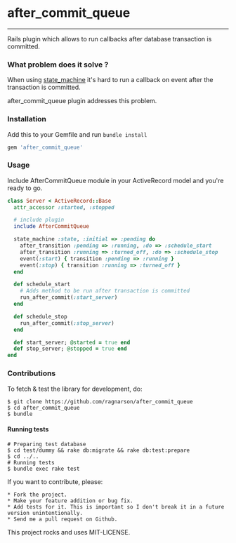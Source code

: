 # after_commit_queue
---

Rails plugin which allows to run callbacks after database transaction is committed.

### What problem does it solve ?

When using [state_machine](https://github.com/pluginaweek/state_machine) it's hard to run a callback on event after the transaction is committed.

after_commit_queue plugin addresses this problem.

### Installation

Add this to your Gemfile and run ```bundle install```

```ruby
gem 'after_commit_queue'
```

### Usage

Include AfterCommitQueue module in your ActiveRecord model and you're ready to go.

```ruby
class Server < ActiveRecord::Base
  attr_accessor :started, :stopped

  # include plugin
  include AfterCommitQueue

  state_machine :state, :initial => :pending do
    after_transition :pending => :running, :do => :schedule_start
    after_transition :running => :turned_off, :do => :schedule_stop
    event(:start) { transition :pending => :running }
    event(:stop) { transition :running => :turned_off }
  end

  def schedule_start
    # Adds method to be run after transaction is committed
    run_after_commit(:start_server)
  end

  def schedule_stop
    run_after_commit(:stop_server)
  end

  def start_server; @started = true end
  def stop_server; @stopped = true end
end
```

### Contributions

To fetch & test the library for development, do:

    $ git clone https://github.com/ragnarson/after_commit_queue
    $ cd after_commit_queue
    $ bundle

#### Running tests

    # Preparing test database
    $ cd test/dummy && rake db:migrate && rake db:test:prepare
    $ cd ../..
    # Running tests
    $ bundle exec rake test

If you want to contribute, please:

    * Fork the project.
    * Make your feature addition or bug fix.
    * Add tests for it. This is important so I don't break it in a future version unintentionally.
    * Send me a pull request on Github.

This project rocks and uses MIT-LICENSE.
